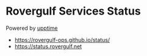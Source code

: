 # Rovergulf Services Status

Powered by [upptime](https://github.com/upptime/upptime)

- https://rovergulf-ops.github.io/status/
- https://status.rovergulf.net
